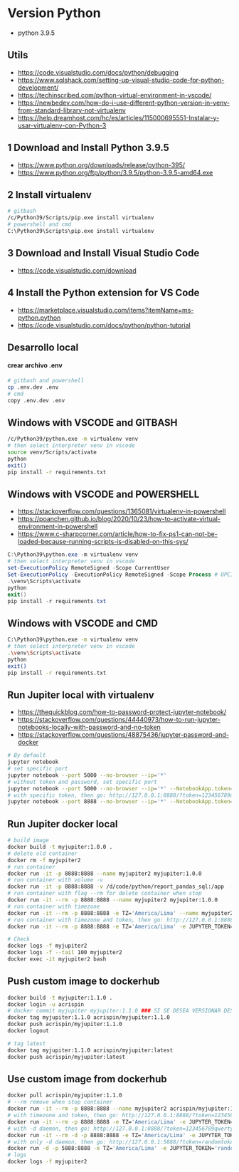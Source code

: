 
# Version Python
* python 3.9.5

## Utils
* https://code.visualstudio.com/docs/python/debugging
* https://www.sqlshack.com/setting-up-visual-studio-code-for-python-development/
* https://techinscribed.com/python-virtual-environment-in-vscode/
* https://newbedev.com/how-do-i-use-different-python-version-in-venv-from-standard-library-not-virtualenv
* https://help.dreamhost.com/hc/es/articles/115000695551-Instalar-y-usar-virtualenv-con-Python-3

## 1 Download and Install Python 3.9.5
* https://www.python.org/downloads/release/python-395/
* https://www.python.org/ftp/python/3.9.5/python-3.9.5-amd64.exe

## 2 Install virtualenv
```sh
# gitbash
/c/Python39/Scripts/pip.exe install virtualenv
# powershell and cmd
C:\Python39\Scripts\pip.exe install virtualenv
```

## 3 Download and Install Visual Studio Code
* https://code.visualstudio.com/download

## 4 Install the Python extension for VS Code
* https://marketplace.visualstudio.com/items?itemName=ms-python.python
* https://code.visualstudio.com/docs/python/python-tutorial


## Desarrollo local
#### crear archivo **.env**
```sh
# gitbash and powershell
cp .env.dev .env
# cmd
copy .env.dev .env
```

## Windows with VSCODE and GITBASH
```sh
/c/Python39/python.exe -m virtualenv venv
# then select interpreter venv in vscode
source venv/Scripts/activate
python
exit()
pip install -r requirements.txt
```

## Windows with VSCODE and POWERSHELL
* https://stackoverflow.com/questions/1365081/virtualenv-in-powershell
* https://poanchen.github.io/blog/2020/10/23/how-to-activate-virtual-environment-in-powershell
* https://www.c-sharpcorner.com/article/how-to-fix-ps1-can-not-be-loaded-because-running-scripts-is-disabled-on-this-sys/
```powershell
C:\Python39\python.exe -m virtualenv venv
# then select interpreter venv in vscode
set-ExecutionPolicy RemoteSigned -Scope CurrentUser
Set-ExecutionPolicy -ExecutionPolicy RemoteSigned -Scope Process # OPCIONAL
.\venv\Scripts\activate
python
exit()
pip install -r requirements.txt
```

## Windows with VSCODE and CMD
```sh
C:\Python39\python.exe -m virtualenv venv
# then select interpreter venv in vscode
.\venv\Scripts\activate
python
exit()
pip install -r requirements.txt
```

## Run Jupiter local with virtualenv
* https://thequickblog.com/how-to-password-protect-jupyter-notebook/
* https://stackoverflow.com/questions/44440973/how-to-run-jupyter-notebooks-locally-with-password-and-no-token
* https://stackoverflow.com/questions/48875436/jupyter-password-and-docker
```sh
# By default
jupyter notebook
# set specific port
jupyter notebook --port 5000 --no-browser --ip='*'
# without token and password, set specific port
jupyter notebook --port 5000 --no-browser --ip='*' --NotebookApp.token='' --NotebookApp.password=''
# with specific token, then go: http://127.0.0.1:8888/?token=123456789qwerty
jupyter notebook --port 8888 --no-browser --ip='*' --NotebookApp.token='123456789qwerty'
```

## Run Jupiter docker local
```sh
# build image
docker build -t myjupiter:1.0.0 .
# delete old container
docker rm -f myjupiter2
# run container
docker run -it -p 8888:8888 --name myjupiter2 myjupiter:1.0.0
# run container with volume -v
docker run -it -p 8888:8888 -v /d/code/python/report_pandas_sql:/app  --name myjupiter2 myjupiter:1.0.0  
# run container with flag --rm for delete container when stop
docker run -it --rm -p 8888:8888 --name myjupiter2 myjupiter:1.0.0
# run container with timezone
docker run -it --rm -p 8888:8888 -e TZ='America/Lima' --name myjupiter2 myjupiter:1.0.0
# run container with timezone and token, then go: http://127.0.0.1:8888/?token=123456789qwerty
docker run -it --rm -p 8888:8888 -e TZ='America/Lima' -e JUPYTER_TOKEN='123456789qwerty' --name myjupiter2 myjupiter:1.0.0

# Check
docker logs -f myjupiter2
docker logs -f --tail 100 myjupiter2
docker exec -it myjupiter2 bash
```

## Push custom image to dockerhub
```sh
docker build -t myjupiter:1.1.0 .
docker login -u acrispin
# docker commit myjupiter myjupiter:1.1.0 ### SI SE DESEA VERSIONAR DESDE EL CONTENEDOR myjupiter CON CAMBIOS
docker tag myjupiter:1.1.0 acrispin/myjupiter:1.1.0
docker push acrispin/myjupiter:1.1.0
docker logout

# tag latest
docker tag myjupiter:1.1.0 acrispin/myjupiter:latest
docker push acrispin/myjupiter:latest
```

## Use custom image from dockerhub
```sh
docker pull acrispin/myjupiter:1.1.0
# --rm remove when stop container
docker run -it --rm -p 8888:8888 --name myjupiter2 acrispin/myjupiter:1.1.0
# with timezone and token, then go: http://127.0.0.1:8888/?token=123456789qwerty
docker run -it --rm -p 8888:8888 -e TZ='America/Lima' -e JUPYTER_TOKEN='123456789qwerty' --name myjupiter2 acrispin/myjupiter:1.1.0
# with -d daemon, then go: http://127.0.0.1:8888/?token=123456789qwerty
docker run -it --rm -d -p 8888:8888 -e TZ='America/Lima' -e JUPYTER_TOKEN='123456789qwerty' --name myjupiter2 acrispin/myjupiter:latest
# with only -d daemon, then go: http://127.0.0.1:5888/?token=randomtoken
docker run -d -p 5888:8888 -e TZ='America/Lima' -e JUPYTER_TOKEN='randomtoken' --name myjupiter2 acrispin/myjupiter:latest
# logs
docker logs -f myjupiter2
```
